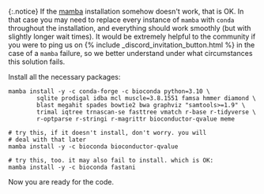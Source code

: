{:.notice}
If the [mamba](https://github.com/mamba-org/mamba) installation somehow doesn't work, that is OK. In that case you may need to replace every instance of `mamba` with `conda` throughout the installation, and everything should work smoothly (but with slightly longer wait times). It would be extremely helpful to the community if you were to ping us on {% include _discord_invitation_button.html %} in the case of a `mamba` failure, so we better understand under what circumstances this solution fails.

Install all the necessary packages:

```
mamba install -y -c conda-forge -c bioconda python=3.10 \
        sqlite prodigal idba mcl muscle=3.8.1551 famsa hmmer diamond \
        blast megahit spades bowtie2 bwa graphviz "samtools>=1.9" \
        trimal iqtree trnascan-se fasttree vmatch r-base r-tidyverse \
        r-optparse r-stringi r-magrittr bioconductor-qvalue meme

# try this, if it doesn't install, don't worry. you will
# deal with that later
mamba install -y -c bioconda bioconductor-qvalue

# try this, too. it may also fail to install. which is OK:
mamba install -y -c bioconda fastani
```

Now you are ready for the code.